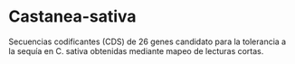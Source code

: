 # Castanea-sativa
Secuencias codificantes (CDS) de 26 genes candidato para la tolerancia a la sequía en C. sativa obtenidas mediante mapeo de lecturas cortas. 
